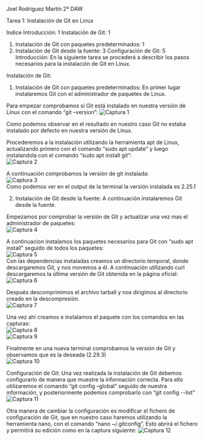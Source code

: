 Joel Rodriguez Martín
2º DAW

Tarea 1: Instalación de Git en Linux

Indice
Introducción:	1
Instalación de Git:	1
1. Instalación de Git con paquetes predeterminados:	1
2. Instalación de Git desde la fuente:	3
Configuración de Git:	5
Introducción:
En la siguiente tarea se procederá a describir los pasos necesarios para la instalación de Git en Linux. 

Instalación de Git:

1. Instalación de Git con paquetes predeterminados:
En primer lugar instalaremos Git con el administrador de paquetes de Linux.

Para empezar comprobamos si Git está instalado en nuestra versión de Linux con el comando
“git –version”:
![Captura 1](https://github.com/joelrodriguezmartin/git/blob/main/imgsT1/captura1.png)<br/>

Como podemos observar en el resultado en nuestro caso Git no estaba instalado por defecto en nuestra versión de Linux.

Procederemos a la instalación utilizando la herramienta apt de Linux, actualizando primero con el comando “sudo apt update” y luego instalandola con el comando “sudo apt install git”:<br/>
![Captura 2](https://github.com/joelrodriguezmartin/git/blob/main/imgsT1/captura2.png)<br/>

A continuación comprobamos la versión de git instalada: <br/>
![Captura 3](https://github.com/joelrodriguezmartin/git/blob/main/imgsT1/captura3.png)<br/>
Como podemos ver en el output de la terminal la versión instalada es 2.25.1








2. Instalación de Git desde la fuente:
A continuación instalaremos Git desde la fuente.

Empezamos por comprobar la versión de Git y actualizar una vez mas el administrador de paquetes:<br/>
![Captura 4](https://github.com/joelrodriguezmartin/git/blob/main/imgsT1/captura4.png)<br/>
 
A continuacion instalamos los paquetes necesarios para Git con “sudo apt install” seguido de todos los paquetes:<br/>
![Captura 5](https://github.com/joelrodriguezmartin/git/blob/main/imgsT1/captura5.png)<br/>
Con las dependencias instaladas creamos un directorio temporal, donde descargaremos Git, y nos movemos a él. A continuación utilizando curl descargaremos la última versión de Git obtenida en la página oficial:<br/>
![Captura 6](https://github.com/joelrodriguezmartin/git/blob/main/imgsT1/captura6.png)<br/>


Después descomprimimos el archivo tarball y nos dirigimos al directorio creado en la descompresión.<br/>
![Captura 7](https://github.com/joelrodriguezmartin/git/blob/main/imgsT1/captura7.png)<br/>

Una vez ahí creamos e instalamos el paquete con los comandos en las capturas:<br/>
![Captura 8](https://github.com/joelrodriguezmartin/git/blob/main/imgsT1/captura8.png)<br/>
![Captura 9](https://github.com/joelrodriguezmartin/git/blob/main/imgsT1/captura9.png)<br/>



Finalmente en una nueva terminal comprobamos la versión de Git y observamos que es la deseada (2.29.3)<br/>
![Captura 10](https://github.com/joelrodriguezmartin/git/blob/main/imgsT1/captura10.png)<br/>


Configuración de Git:
Una vez realizada la instalación de Git debemos configurarlo de manera que muestre la información correcta.
Para ello utilizaremos el comando “git config –global” seguido de nuestra información, y posteriormente podemos comprobarlo con  “git config --list”<br/>
![Captura 11](https://github.com/joelrodriguezmartin/git/blob/main/imgsT1/captura11.png)<br/>
















Otra manera de cambiar la configuración es modificar el fichero de configuración de Git, que en nuestro caso haremos utilizando la herramienta nano, con el comando “nano ~/.gitconfig”.
Esto abrirá el fichero y permitirá su edición como en la captura siguiente: 
![Captura 12](https://github.com/joelrodriguezmartin/git/blob/main/imgsT1/captura12.png)



